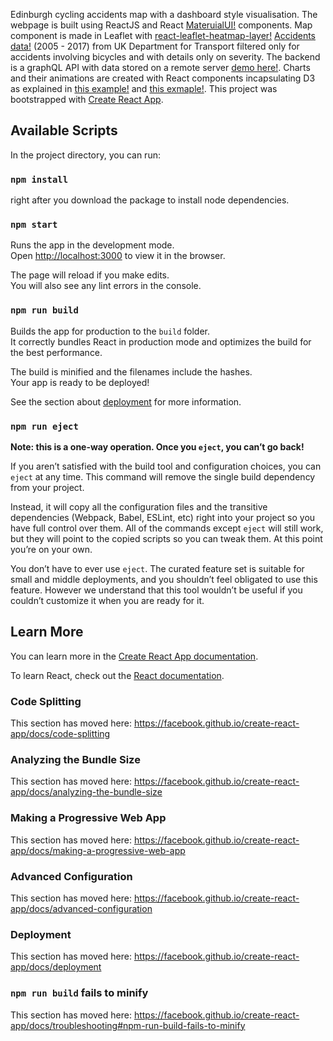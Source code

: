 Edinburgh cycling accidents map with a dashboard style visualisation.
The webpage is built using ReactJS and React [MateruialUI!](https://material-ui.com/) components.
Map component is made in Leaflet with [react-leaflet-heatmap-layer!](https://www.npmjs.com/package/react-leaflet-heatmap-layer)
[Accidents data!](https://data.gov.uk/dataset/cb7ae6f0-4be6-4935-9277-47e5ce24a11f/road-safety-data) (2005 - 2017) from UK Department for Transport filtered only for accidents involving bicycles and with details only on severity.
The backend is a graphQL API with data stored on a remote server [demo here!](http://www.yomapo.com/graphqldemo/).
Charts and their animations are created with React components incapsulating D3
as explained in [this example!](https://medium.com/localmed-engineering/svg-pie-chart-using-react-and-d3-43a381ce7246)
and [this exmaple!](https://mikewilliamson.wordpress.com/2016/06/03/d3-and-react-3-ways/).
This project was bootstrapped with [Create React App](https://github.com/facebook/create-react-app).

## Available Scripts

In the project directory, you can run:


### `npm install`

right after you download the package to install node dependencies.

### `npm start`

Runs the app in the development mode.<br>
Open [http://localhost:3000](http://localhost:3000) to view it in the browser.

The page will reload if you make edits.<br>
You will also see any lint errors in the console.

### `npm run build`

Builds the app for production to the `build` folder.<br>
It correctly bundles React in production mode and optimizes the build for the best performance.

The build is minified and the filenames include the hashes.<br>
Your app is ready to be deployed!

See the section about [deployment](https://facebook.github.io/create-react-app/docs/deployment) for more information.

### `npm run eject`

**Note: this is a one-way operation. Once you `eject`, you can’t go back!**

If you aren’t satisfied with the build tool and configuration choices, you can `eject` at any time. This command will remove the single build dependency from your project.

Instead, it will copy all the configuration files and the transitive dependencies (Webpack, Babel, ESLint, etc) right into your project so you have full control over them. All of the commands except `eject` will still work, but they will point to the copied scripts so you can tweak them. At this point you’re on your own.

You don’t have to ever use `eject`. The curated feature set is suitable for small and middle deployments, and you shouldn’t feel obligated to use this feature. However we understand that this tool wouldn’t be useful if you couldn’t customize it when you are ready for it.

## Learn More

You can learn more in the [Create React App documentation](https://facebook.github.io/create-react-app/docs/getting-started).

To learn React, check out the [React documentation](https://reactjs.org/).

### Code Splitting

This section has moved here: https://facebook.github.io/create-react-app/docs/code-splitting

### Analyzing the Bundle Size

This section has moved here: https://facebook.github.io/create-react-app/docs/analyzing-the-bundle-size

### Making a Progressive Web App

This section has moved here: https://facebook.github.io/create-react-app/docs/making-a-progressive-web-app

### Advanced Configuration

This section has moved here: https://facebook.github.io/create-react-app/docs/advanced-configuration

### Deployment

This section has moved here: https://facebook.github.io/create-react-app/docs/deployment

### `npm run build` fails to minify

This section has moved here: https://facebook.github.io/create-react-app/docs/troubleshooting#npm-run-build-fails-to-minify
